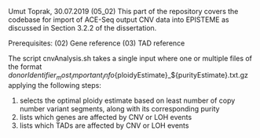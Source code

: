 Umut Toprak, 30.07.2019
(05_02)
This part of the repository covers the codebase for import of ACE-Seq output CNV data into EPISTEME as discussed in Section 3.2.2 of the dissertation.

Prerequisites:
(02) Gene reference
(03) TAD reference

The script cnvAnalysis.sh takes a single input where one or multiple files of the format ${donorIdentifier}_most_important_info${ploidyEstimate}_${purityEstimate}.txt.gz applying the following steps:
1) selects the optimal ploidy estimate based on least number of copy number variant segments, along with its corresponding purity
2) lists which genes are affected by CNV or LOH events
3) lists which TADs are affected by CNV or LOH events
